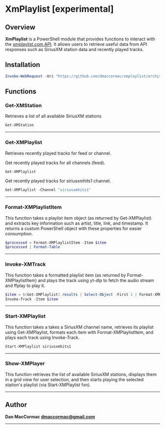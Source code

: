 
# XmPlaylist [experimental]

## Overview

**XmPlaylist** is a PowerShell module that provides functions to interact with the [xmplaylist.com API](https://xmplaylist.com/api/documentation). It allows users to retrieve useful data from API responses such as SiriusXM station data and recently played tracks.

## Installation

```powershell
Invoke-WebRequest -Uri "https://github.com/dmaccormac/xmplaylist/archive/refs/heads/experimental.zip" -OutFile "$env:TEMP\XMPlaylist.zip"; Expand-Archive "$env:TEMP\XMPlaylist.zip" -DestinationPath "$env:USERPROFILE\Documents\WindowsPowerShell\Modules" -Force; Rename-Item "$env:USERPROFILE\Documents\WindowsPowerShell\Modules\xmplaylist-experimental" "$env:USERPROFILE\Documents\WindowsPowerShell\Modules\XMPlaylist" -Force; Get-ChildItem "$env:USERPROFILE\Documents\WindowsPowerShell\Modules\XMPlaylist" -Recurse | Unblock-File
   ```


## Functions

### Get-XMStation
Retrieves a list of all available SiriusXM stations.

```powershell
Get-XMStation
```

---

### Get-XMPlaylist
Retrieves recently played tracks for feed or channel.

Get recently played tracks for all channels (feed).
```powershell
Get-XMPlaylist 
```

Get recently played tracks for siriusxmhits1 channel.
```powershell
Get-XMPlaylist -Channel "siriusxmhits1"
```


---

### Format-XMPlaylistItem
This function takes a playlist item object (as returned by Get-XMPlaylist) and extracts key information such as artist, title, link, and timestamp.
It returns a custom PowerShell object with these properties for easier consumption.

```powershell
$processed = Format-XMPlaylistItem -Item $item
$processed | Format-Table
```

---

### Invoke-XMTrack
This function takes a formatted playlist item (as returned by Format-XMPlaylistItem) and plays the track using yt-dlp to fetch the audio stream and ffplay to play it.

```powershell
$item = $(Get-XMPlaylist).results | Select-Object -First 1 | Format-XMPlaylistItem
Invoke-Track -Item $item
```

---

### Start-XMPlaylist
This function takes a takes a SiriusXM channel name, retrieves its playlist using Get-XMPlaylist, formats each item with Format-XMPlaylistItem, and plays each track using Invoke-Track.

```powershell
Start-XMPlaylist siriusxmhits1
```

---

### Show-XMPlayer
This function retrieves the list of available SiriusXM stations, displays them in a grid view for user selection, and then starts playing the selected station's playlist (via Start-XMPlaylist fxn).

---

## Author
**Dan MacCormac <dmaccormac@gmail.com>**

---